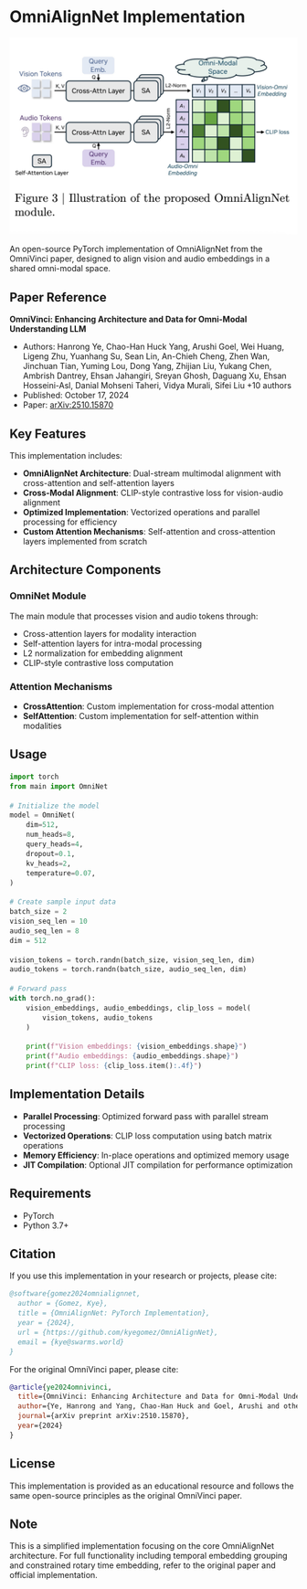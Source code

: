 # OmniAlignNet Implementation

![OmniAlignNet Architecture](image.jpeg)

An open-source PyTorch implementation of OmniAlignNet from the OmniVinci paper, designed to align vision and audio embeddings in a shared omni-modal space.

## Paper Reference

**OmniVinci: Enhancing Architecture and Data for Omni-Modal Understanding LLM**
- Authors: Hanrong Ye, Chao-Han Huck Yang, Arushi Goel, Wei Huang, Ligeng Zhu, Yuanhang Su, Sean Lin, An-Chieh Cheng, Zhen Wan, Jinchuan Tian, Yuming Lou, Dong Yang, Zhijian Liu, Yukang Chen, Ambrish Dantrey, Ehsan Jahangiri, Sreyan Ghosh, Daguang Xu, Ehsan Hosseini-Asl, Danial Mohseni Taheri, Vidya Murali, Sifei Liu +10 authors
- Published: October 17, 2024
- Paper: [arXiv:2510.15870](https://arxiv.org/abs/2510.15870)

## Key Features

This implementation includes:

- **OmniAlignNet Architecture**: Dual-stream multimodal alignment with cross-attention and self-attention layers
- **Cross-Modal Alignment**: CLIP-style contrastive loss for vision-audio alignment
- **Optimized Implementation**: Vectorized operations and parallel processing for efficiency
- **Custom Attention Mechanisms**: Self-attention and cross-attention layers implemented from scratch

## Architecture Components

### OmniNet Module
The main module that processes vision and audio tokens through:
- Cross-attention layers for modality interaction
- Self-attention layers for intra-modal processing
- L2 normalization for embedding alignment
- CLIP-style contrastive loss computation

### Attention Mechanisms
- **CrossAttention**: Custom implementation for cross-modal attention
- **SelfAttention**: Custom implementation for self-attention within modalities

## Usage

```python
import torch
from main import OmniNet

# Initialize the model
model = OmniNet(
    dim=512,
    num_heads=8,
    query_heads=4,
    dropout=0.1,
    kv_heads=2,
    temperature=0.07,
)

# Create sample input data
batch_size = 2
vision_seq_len = 10
audio_seq_len = 8
dim = 512

vision_tokens = torch.randn(batch_size, vision_seq_len, dim)
audio_tokens = torch.randn(batch_size, audio_seq_len, dim)

# Forward pass
with torch.no_grad():
    vision_embeddings, audio_embeddings, clip_loss = model(
        vision_tokens, audio_tokens
    )
    
    print(f"Vision embeddings: {vision_embeddings.shape}")
    print(f"Audio embeddings: {audio_embeddings.shape}")
    print(f"CLIP loss: {clip_loss.item():.4f}")
```

## Implementation Details

- **Parallel Processing**: Optimized forward pass with parallel stream processing
- **Vectorized Operations**: CLIP loss computation using batch matrix operations
- **Memory Efficiency**: In-place operations and optimized memory usage
- **JIT Compilation**: Optional JIT compilation for performance optimization

## Requirements

- PyTorch
- Python 3.7+

## Citation

If you use this implementation in your research or projects, please cite:

```bibtex
@software{gomez2024omnialignnet,
  author = {Gomez, Kye},
  title = {OmniAlignNet: PyTorch Implementation},
  year = {2024},
  url = {https://github.com/kyegomez/OmniAlignNet},
  email = {kye@swarms.world}
}
```

For the original OmniVinci paper, please cite:

```bibtex
@article{ye2024omnivinci,
  title={OmniVinci: Enhancing Architecture and Data for Omni-Modal Understanding LLM},
  author={Ye, Hanrong and Yang, Chao-Han Huck and Goel, Arushi and others},
  journal={arXiv preprint arXiv:2510.15870},
  year={2024}
}
```

## License

This implementation is provided as an educational resource and follows the same open-source principles as the original OmniVinci paper.

## Note

This is a simplified implementation focusing on the core OmniAlignNet architecture. For full functionality including temporal embedding grouping and constrained rotary time embedding, refer to the original paper and official implementation.
